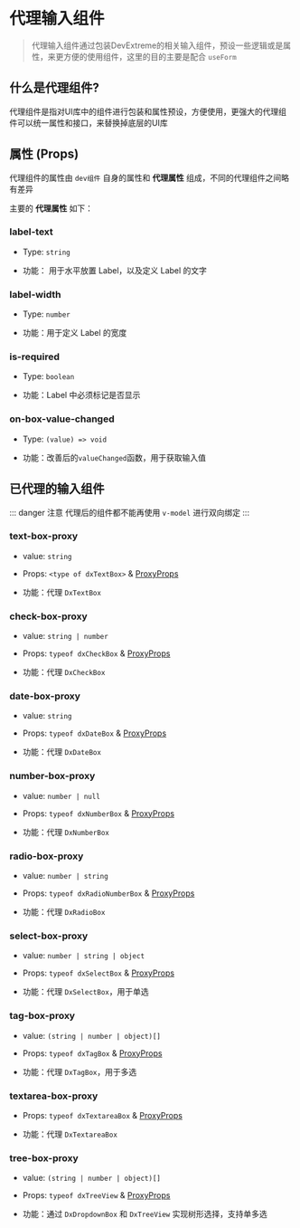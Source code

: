# 代理输入组件

> 代理输入组件通过包装DevExtreme的相关输入组件，预设一些逻辑或是属性，来更方便的使用组件，这里的目的主要是配合 `useForm` 

## 什么是代理组件?

代理组件是指对UI库中的组件进行包装和属性预设，方便使用，更强大的代理组件可以统一属性和接口，来替换掉底层的UI库

## 属性 (Props)

代理组件的属性由 `dev组件` 自身的属性和 **代理属性** 组成，不同的代理组件之间略有差异

主要的 **代理属性** 如下：

### label-text

* Type: `string`

* 功能： 用于水平放置 Label，以及定义 Label 的文字

### label-width 

* Type: `number`

* 功能：用于定义 Label 的宽度

### is-required

* Type: `boolean`

* 功能：Label 中必须标记是否显示

### on-box-value-changed

* Type: `(value) => void`

* 功能：改善后的`valueChanged`函数，用于获取输入值

## 已代理的输入组件

::: danger 注意
代理后的组件都不能再使用 `v-model` 进行双向绑定
:::

### text-box-proxy

* value: `string`

* Props: `<type of dxTextBox>` & [ProxyProps](#属性-props)

* 功能：代理 `DxTextBox`

### check-box-proxy

* value: `string | number`

* Props: `typeof dxCheckBox` & [ProxyProps](#属性-props)

* 功能：代理 `DxCheckBox`

### date-box-proxy

* value: `string`

* Props: `typeof dxDateBox` & [ProxyProps](#属性-props)

* 功能：代理 `DxDateBox`

### number-box-proxy

* value: `number | null`

* Props: `typeof dxNumberBox` & [ProxyProps](#属性-props)

* 功能：代理 `DxNumberBox`

### radio-box-proxy

* value: `number | string`

* Props: `typeof dxRadioNumberBox` & [ProxyProps](#属性-props)

* 功能：代理 `DxRadioBox`

### select-box-proxy

* value: `number | string | object`

* Props: `typeof dxSelectBox` & [ProxyProps](#属性-props)

* 功能：代理 `DxSelectBox`，用于单选

### tag-box-proxy

* value: `(string | number | object)[]`

* Props: `typeof dxTagBox` & [ProxyProps](#属性-props)

* 功能：代理 `DxTagBox`，用于多选

### textarea-box-proxy

* Props: `typeof dxTextareaBox` & [ProxyProps](#属性-props)

* 功能：代理 `DxTextareaBox`

### tree-box-proxy

* value: `(string | number | object)[]`

* Props: `typeof dxTreeView` & [ProxyProps](#属性-props)

* 功能：通过 `DxDropdownBox` 和 `DxTreeView` 实现树形选择，支持单多选